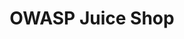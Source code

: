 ---
title           : OWASP Juice Shop
type            : team
team_type       : community team
image           : https://raw.githubusercontent.com/bkimminich/juice-shop/master/frontend/src/assets/public/images/JuiceShop_Logo_400px.png
linkedin        :
session_slack   :
twitter         : owasp_juiceshop
website         : http://owasp-juice.shop
email           :
status          :
_sessions:
members:
    - Bjoern Kimminich

notes :
---